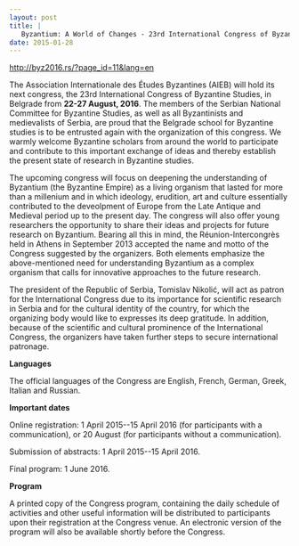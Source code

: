 ```yaml
---
layout: post
title: |
   Byzantium: A World of Changes - 23rd International Congress of Byzantine Studies
date: 2015-01-28
---
```


<http://byz2016.rs/?page_id=11&lang=en>

The Association
Internationale des Études Byzantines (AIEB) will hold its next congress,
the 23rd International Congress of Byzantine Studies, in Belgrade from
**22-27 August, 2016**. The members of the Serbian National Committee
for Byzantine Studies, as well as all Byzantinists and medievalists of
Serbia, are proud that the Belgrade school for Byzantine studies is to
be entrusted again with the organization of this congress. We warmly
welcome Byzantine scholars from around the world to participate and
contribute to this important exchange of ideas and thereby establish the
present state of research in Byzantine studies.

The upcoming
congress will focus on deepening the understanding of Byzantium (the
Byzantine Empire) as a living organism that lasted for more than a
millenium and in which ideology, erudition, art and culture essentially
contributed to the deveolpment of Europe from the Late Antique and
Medieval period up to the present day. The congress will also offer
young researchers the opportunity to share their ideas and projects for
future research on Byzantium. Bearing all this in mind, the
Réunion-Intercongrès held in Athens in September 2013 accepted the name
and motto of the Congress suggested by the organizers. Both elements
emphasize the above-mentioned need for understanding Byzantium as a
complex organism that calls for innovative approaches to the future
research.

The president of the Republic of Serbia, Tomislav
Nikolić, will act as patron for the International Congress due to its
importance for scientific research in Serbia and for the cultural
identity of the country, for which the organizing body would like to
expresses its deep gratitude. In addition, because of the scientific and
cultural prominence of the International Congress, the organizers have
taken further steps to secure international
patronage.

**Languages**

The official languages of
the Congress are English, French, German, Greek, Italian and
Russian.

**Important dates**

Online registration:
1 April 2015--15 April 2016 (for participants with a communication), or
20 August (for participants without a
communication).

Submission of abstracts: 1 April 2015--15
April 2016.

Final program: 1 June
2016.

**Program**

A printed copy of the Congress
program, containing the daily schedule of activities and other useful
information will be distributed to participants upon their registration
at the Congress venue. An electronic version of the program will also be
available shortly before the Congress.
